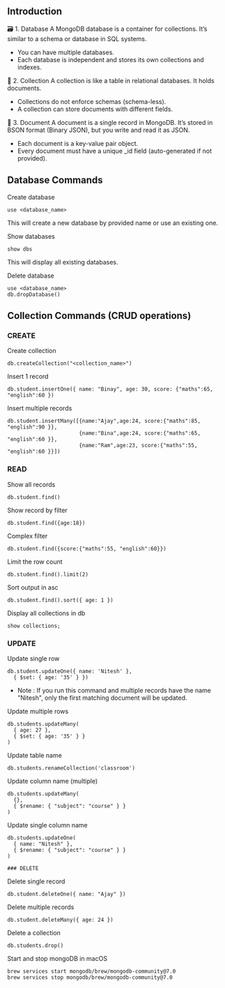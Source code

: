 ## Introduction
🗃️ 1. Database
A MongoDB database is a container for collections. It’s similar to a schema or database in SQL systems.<br/>
- You can have multiple databases.
- Each database is independent and stores its own collections and indexes.

📂 2. Collection
A collection is like a table in relational databases. It holds documents.
- Collections do not enforce schemas (schema-less).
- A collection can store documents with different fields.

📄 3. Document
A document is a single record in MongoDB. It’s stored in BSON format (Binary JSON), but you write and read it as JSON.
- Each document is a key-value pair object.
- Every document must have a unique _id field (auto-generated if not provided).

## Database Commands

Create database

```
use <database_name>
```
This will create a new database by provided name or use an existing one.

Show databases

```
show dbs
```
This will display all existing databases.

Delete database

```
use <database_name>
db.dropDatabase()
```

## Collection Commands (CRUD operations)

### CREATE
Create collection

```
db.createCollection("<collection_name>")
```

Insert 1 record

```
db.student.insertOne({ name: "Binay", age: 30, score: {"maths":65, "english":60 })
```
Insert multiple records

```
db.student.insertMany([{name:"Ajay",age:24, score:{"maths":85, "english":90 }},
                       {name:"Bina",age:24, score:{"maths":65, "english":60 }},
                       {name:"Ram",age:23, score:{"maths":55, "english":60 }}])
```

### READ
Show all records

```
db.student.find()
```

Show record by filter
```
db.student.find({age:18})
```

Complex filter

```
db.student.find({score:{"maths":55, "english":60}})
```

Limit the row count

```
db.student.find().limit(2)
```

Sort output in asc

```
db.student.find().sort({ age: 1 })
```

Display all collections in db
```
show collections;
```

### UPDATE

Update single row

```
db.student.updateOne({ name: 'Nitesh' },
  { $set: { age: '35' } })
```
- Note : If you run this command and multiple records have the name "Nitesh", only the first matching document will be updated.

Update multiple rows

```
db.students.updateMany(
  { age: 27 },
  { $set: { age: '35' } }
)
```

Update table name

```
db.students.renameCollection('classroom')
```
Update column name (multiple)

```
db.students.updateMany(
  {},
  { $rename: { "subject": "course" } }
)
```

Update single column name

```
db.students.updateOne(
  { name: "Nitesh" },
  { $rename: { "subject": "course" } }
)

### DELETE
```
Delete single record

```
db.student.deleteOne({ name: "Ajay" })
```

Delete multiple records

```
db.student.deleteMany({ age: 24 })
```

Delete a collection
```
db.students.drop()
```


Start and stop mongoDB in macOS

```
brew services start mongodb/brew/mongodb-community@7.0
brew services stop mongodb/brew/mongodb-community@7.0
```
